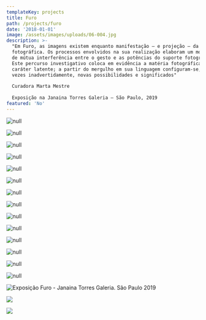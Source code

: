 ```yaml
---
templateKey: projects
title: Furo
path: /projects/furo
date: '2018-01-01'
image: /assets/images/uploads/06-004.jpg
description: >-
  "Em Furo, as imagens existem enquanto manifestação — e projeção — da linguagem
  fotográfica. Os processos envolvidos na sua realização elaboram um movimento
  de mútua interferência entre o gesto e as potências do suporte fotográfico.
  Este percurso investigativo coloca em evidência a matéria fotográfica, e seu
  caráter latente; a partir do mergulho em sua linguagem configuram-se, por
  vezes inadvertidamente, novas possibilidades e significados"
   
  Curadora Marta Mestre
   
  Exposição na Janaina Torres Galeria – São Paulo, 2019
featured: 'No'
---
```

![null](/assets/images/uploads/06-01.jpg)

![null](/assets/images/uploads/06-002.jpg)

![null](/assets/images/uploads/06-003.jpg)

![null](/assets/images/uploads/06-004.jpg)

![null](/assets/images/uploads/06-0005.jpg)

![null](/assets/images/uploads/06-006.jpg)

![null](/assets/images/uploads/06-007.jpg)

![null](/assets/images/uploads/06-008.jpg)

![null](/assets/images/uploads/06-009.jpg)

![null](/assets/images/uploads/06-010.jpg)

![null](/assets/images/uploads/06-011.jpg)

![null](/assets/images/uploads/06-012.jpg)

![null](/assets/images/uploads/06-013.jpg)

![null](/assets/images/uploads/06-014.jpg)

![Exposição Furo - Janaina Torres Galeria. São Paulo 2019](/assets/images/uploads/06-016.jpg)

![](/assets/images/uploads/06-017.jpg)

![](/assets/images/uploads/06-018.jpg)

